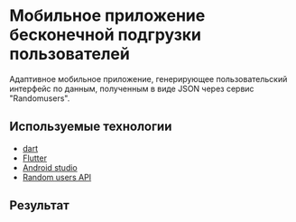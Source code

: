 # Мобильное приложение бесконечной подгрузки пользователей

Адаптивное мобильное приложение, генерирующее пользовательский интерфейс по данным, полученным в виде JSON через сервис "Randomusers".

## Используемые технологии

* [dart](https://dart.dev/) 
* [Flutter](https://flutter.dev/)
* [Android studio](https://developer.android.com/studio)
* [Random users API](https://randomuser.me)

## Результат
